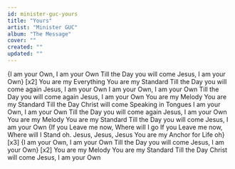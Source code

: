 ```yaml
---
id: minister-guc-yours
title: "Yours"
artist: "Minister GUC"
album: "The Message"
cover: ""
created: ""
updated: ""
---
```


{I am your Own, I am your Own
Till the Day you will come
Jesus, I am your Own} [x2]
You are my Everything
You are my Standard
Till the Day you will come again
Jesus, I am your Own
I am your Own, I am your Own
Till the Day you will come again
Jesus, I am your Own
You are my Melody
You are my Standard
Till the Day Christ will come
Speaking in Tongues
I am your Own, I am your Own
Till the Day you will come again
Jesus, I am your Own
You are my Melody
You are my Standard
Till the Day you will come
Jesus, I am your Own 
{If you Leave me now, Where will I go
If you Leave me now, Where will I Stand oh.  Jesus, Jesus, Jesus You are my Anchor for Life oh} [x3]
{I am your Own, I am your Own
Till the Day you will come
Jesus, I am your Own} [x2]
You are my Melody
You are my Standard
Till the Day Christ will come
Jesus, I am your Own